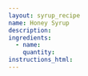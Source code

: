 ```yaml
---
layout: syrup_recipe
name: Honey Syrup
description:
ingredients:
  - name:
    quantity:
instructions_html:
---
```

